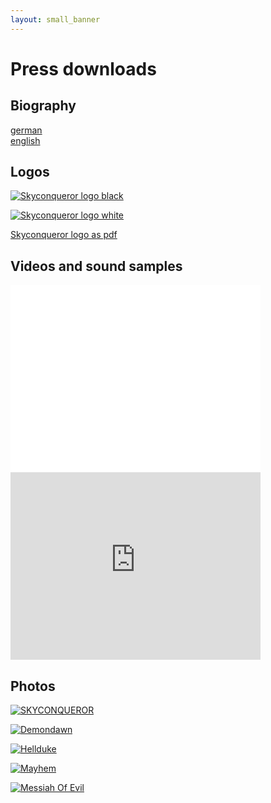 ```yaml
---
layout: small_banner
---
```


Press downloads
===

Biography
---

[german](biographie_deutsch.pdf)  
[english](biographie_englisch.pdf)

Logos
---

[![Skyconqueror logo black](Skyconqueror_Logo_schwatt.jpg)](Skyconqueror_Logo_schwatt.jpg)

[![Skyconqueror logo white](Skyconqueror_Logo_weiss.jpg)](Skyconqueror_Logo_weiss.jpg)

[Skyconqueror logo as pdf](Skyconqueror_Logo.PDF)


Videos and sound samples
---

<iframe width="400" height="300" src="//www.youtube.com/embed/SpDyBGosBEM" frameborder="0"
        allowfullscreen></iframe>

<iframe width="400" height="300" scrolling="no" frameborder="no"
        src="https://w.soundcloud.com/player/?url=https%3A//api.soundcloud.com/playlists/22087182&amp;auto_play=false&amp;hide_related=false&amp;show_comments=true&amp;show_user=true&amp;show_reposts=false&amp;visual=true"></iframe>


Photos
---

[![SKYCONQUEROR](SKYCONQUEROR.jpg)](SKYCONQUEROR.jpg)

[![Demondawn](Demondawn1.jpg)](Demondawn1.jpg)

[![Hellduke](Hellduke1.jpg)](Hellduke1.jpg)

[![Mayhem](Mayhem1.jpg)](Mayhem1.jpg)

[![Messiah Of Evil](MessiahOfEvil1.jpg)](MessiahOfEvil1.jpg)
